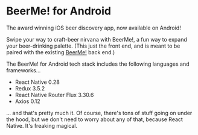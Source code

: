 # BeerMe! for Android
The award winning iOS beer discovery app, now available on Android!

Swipe your way to craft-beer nirvana with BeerMe!, a fun way to expand your beer-drinking palette. (This just the front end, and is meant to be paired with the existing [BeerMe!](https://github.com/Cygnus2112/BeerMe) back end.)

The BeerMe! for Android tech stack includes the following languages and frameworks...

* React Native 0.28
* Redux 3.5.2
* React Native Router Flux 3.30.6
* Axios 0.12

... and that's pretty much it. Of course, there's tons of stuff going on under the hood, but we don't need to worry about any of that, because React Native. It's freaking magical.
